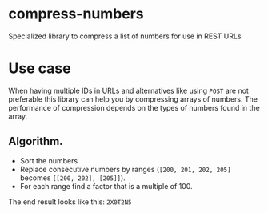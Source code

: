 # compress-numbers
Specialized library to compress a list of numbers for use in REST URLs

# Use case
When having multiple IDs in URLs and alternatives like using `POST` are not preferable this library can help you by compressing arrays of numbers.
The performance of compression depends on the types of numbers found in the array.

## Algorithm.
- Sort the numbers
- Replace consecutive numbers by ranges (`[200, 201, 202, 205]` becomes `[[200, 202], [205]]`).
- For each range find a factor that is a multiple of 100.

The end result looks like this: `2X0T2N5`

